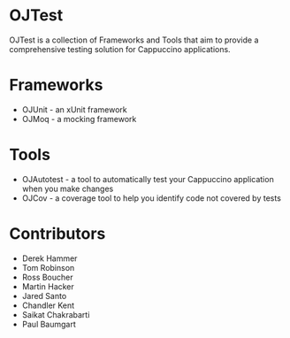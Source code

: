 OJTest
======

OJTest is a collection of Frameworks and Tools that aim to provide a comprehensive testing solution for Cappuccino applications.

Frameworks
==========

* OJUnit - an xUnit framework
* OJMoq  - a mocking framework

Tools
=====

* OJAutotest - a tool to automatically test your Cappuccino application when you make changes
* OJCov - a coverage tool to help you identify code not covered by tests

Contributors
============

* Derek Hammer
* Tom Robinson
* Ross Boucher
* Martin Hacker
* Jared Santo
* Chandler Kent
* Saikat Chakrabarti
* Paul Baumgart